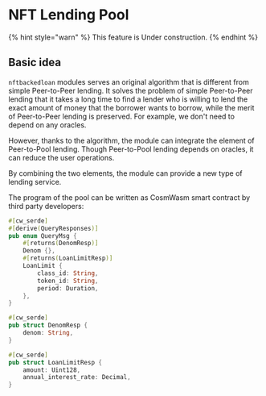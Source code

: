 # NFT Lending Pool

{% hint style="warn" %}
This feature is Under construction.
{% endhint %}

## Basic idea

`nftbackedloan` modules serves an original algorithm that is different from simple Peer-to-Peer lending. It solves the problem of simple Peer-to-Peer lending that it takes a long time to find a lender who is willing to lend the exact amount of money that the borrower wants to borrow, while the merit of Peer-to-Peer lending is preserved. For example, we don't need to depend on any oracles.

However, thanks to the algorithm, the module can integrate the element of Peer-to-Pool lending.
Though Peer-to-Pool lending depends on oracles, it can reduce the user operations.

By combining the two elements, the module can provide a new type of lending service.

The program of the pool can be written as CosmWasm smart contract by third party developers:

```rust
#[cw_serde]
#[derive(QueryResponses)]
pub enum QueryMsg {
    #[returns(DenomResp)]
    Denom {},
    #[returns(LoanLimitResp)]
    LoanLimit {
        class_id: String,
        token_id: String,
        period: Duration,
    },
}

#[cw_serde]
pub struct DenomResp {
    denom: String,
}

#[cw_serde]
pub struct LoanLimitResp {
    amount: Uint128,
    annual_interest_rate: Decimal,
}
```
